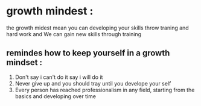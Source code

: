# growth mindest :
the growth midest mean you can developing your skills throw traning and hard work and We can gain new skills through training
## remindes how to keep yourself in a growth mindset :
1. Don't say i can't do it say i will do it 
2. Never give up and you should tray until you develope your self 
3. Every person has reached professionalism in any field, starting from the basics and developing over time
